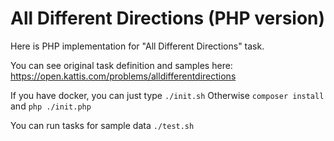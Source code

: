 # All Different Directions (PHP version)


Here is PHP implementation for "All Different Directions" task.

You can see original task definition and samples here:
https://open.kattis.com/problems/alldifferentdirections

If you have docker, you can just type `./init.sh`
Otherwise `composer install` and `php ./init.php`

You can run tasks for sample data `./test.sh`

